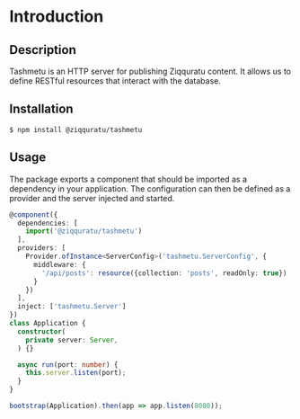 # Introduction

## Description <a id="description"></a>

Tashmetu is an HTTP server for publishing Ziqquratu content. It allows us to define RESTful resources that interact with the database.

## Installation <a id="installation"></a>

```text
$ npm install @ziqquratu/tashmetu
```

## Usage <a id="usage"></a>

The package exports a component that should be imported as a dependency in your application. The configuration can then be defined as a provider and the server injected and started.

```typescript
@component({
  dependencies: [
    import('@ziqquratu/tashmetu')
  ],
  providers: [
    Provider.ofInstance<ServerConfig>('tashmetu.ServerConfig', {
      middleware: {
        '/api/posts': resource({collection: 'posts', readOnly: true})
      }
    })
  ],
  inject: ['tashmetu.Server']
})
class Application {
  constructor(
    private server: Server,
  ) {}

  async run(port: number) {
    this.server.listen(port);
  }
}

bootstrap(Application).then(app => app.listen(8080));
```

